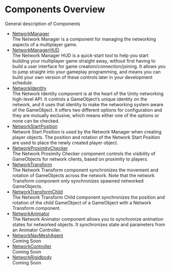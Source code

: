 # Components Overview

General description of Components

-   [NetworkManager](NetworkManager)  
    The Network Manager is a component for managing the networking aspects of a multiplayer game.
-   [NetworkManagerHUD](NetworkManagerHUD)  
    The Network Manager HUD is a quick-start tool to help you start building your multiplayer game straight away, without first having to build a user interface for game creation/connection/joining. It allows you to jump straight into your gameplay programming, and means you can build your own version of these controls later in your development schedule.
-   [NetworkIdentity](NetworkIdentity)  
    The Network Identity component is at the heart of the Unity networking high-level API. It controls a GameObject’s unique identity on the network, and it uses that identity to make the networking system aware of the GameObject. It offers two different options for configuration and they are mutually exclusive, which means either one of the options or none can be checked.
-   [NetworkStartPosition](NetworkStartPosition)  
    Network Start Position is used by the Network Manager when creating player objects. The position and rotation of the Network Start Position are used to place the newly created player object.
-   [NetworkProximityChecker](NetworkProximityChecker)  
    The Network Proximity Checker component controls the visibility of GameObjects for network clients, based on proximity to players.
-   [NetworkTransform](NetworkTransform)  
    The Network Transform component synchronizes the movement and rotation of GameObjects across the network. Note that the network Transform component only synchronizes spawned networked GameObjects.
-   [NetworkTransformChild](NetworkTransformChild)  
    The Network Transform Child component synchronizes the position and rotation of the child GameObject of a GameObject with a Network Transform component.
-   [NetworkAnimator](NetworkAnimator)  
    The Network Animator component allows you to synchronize animation states for networked objects. It synchronizes state and parameters from an Animator Controller.
-   [NetworkNavMeshAgent](NetworkNavMeshAgent)  
    Coming Soon
-   [NetworkController](NetworkController)  
    Coming Soon
-   [NetworkRigidbody](NetworkRigidbody)  
    Coming Soon

 
